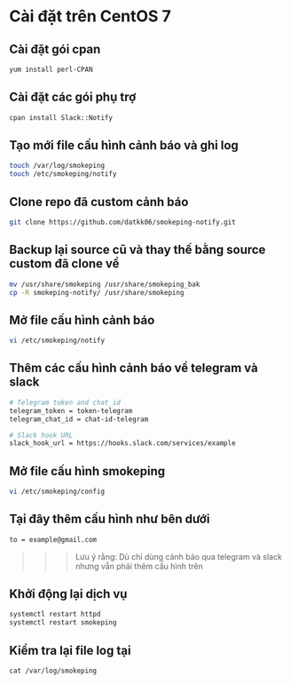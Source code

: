 # Cài đặt trên CentOS 7

## Cài đặt gói cpan 

```sh
yum install perl-CPAN
```

## Cài đặt các gói phụ trợ

```sh
cpan install Slack::Notify
```

## Tạo mới file cấu hình cảnh báo và ghi log

```sh
touch /var/log/smokeping
touch /etc/smokeping/notify
```

## Clone repo đã custom cảnh báo

```sh
git clone https://github.com/datkk06/smokeping-notify.git
```

## Backup lại source cũ và thay thế  bằng source custom đã clone về

```sh
mv /usr/share/smokeping /usr/share/smokeping_bak
cp -R smokeping-notify/ /usr/share/smokeping
```

## Mở file cấu hình cảnh báo

```sh
vi /etc/smokeping/notify
```

## Thêm các cấu hình cảnh báo về telegram và slack

```sh
# Telegram token and chat_id
telegram_token = token-telegram
telegram_chat_id = chat-id-telegram

# Slack hook URL
slack_hook_url = https://hooks.slack.com/services/example
```

## Mở file cấu hình smokeping

```sh
vi /etc/smokeping/config
```

## Tại đây thêm cấu hình như bên dưới

```sh
to = example@gmail.com
```

>>> Lưu ý rằng: Dù chỉ dùng cảnh báo qua telegram và slack nhưng vẫn phải thêm cấu hình trên

## Khởi động lại dịch vụ

```sh
systemctl restart httpd
systemctl restart smokeping
```

## Kiểm tra lại file log tại

```
cat /var/log/smokeping
```

